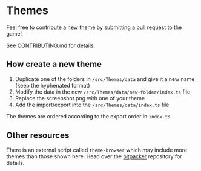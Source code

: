 # Themes

Feel free to contribute a new theme by submitting a pull request to the game!

See [CONTRIBUTING.md](../../CONTRIBUTING.md) for details.

## How create a new theme

1. Duplicate one of the folders in `/src/Themes/data` and give it a new name (keep the hyphenated format)
2. Modify the data in the new `/src/Themes/data/new-folder/index.ts` file
3. Replace the screenshot.png with one of your theme
4. Add the import/export into the `/src/Themes/data/index.ts` file

The themes are ordered according to the export order in `index.ts`

## Other resources

There is an external script called `theme-browser` which may include more themes than those shown here. Head over the [bitpacker](https://github.com/davidsiems/bitpacker) repository for details.
